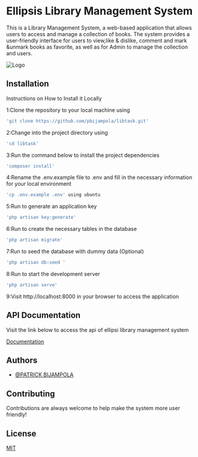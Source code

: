 
# Ellipsis Library Management System

This is a Library Management System, a web-based application that allows users to access and manage a collection of books. The system provides a user-friendly interface for users to view,like & dislike, comment and mark &unmark books as favorite, as well as for Admin to manage the collection and users.


![Logo](https://ellipsis.co.tz/images/Ellipsis-02.png)


## Installation

Instructions on How to Install it Locally

1:Clone the repository to your local machine using
```bash
'git clone https://github.com/pbijampola/libtask.git'
```
2:Change into the project directory using
```bash
'cd libtask'
```
3:Run the command below to install the project dependencies
```bash
'composer install'
``` 
4:Rename the .env.example file to .env and fill in the necessary information for your local environment
```bash
'cp .env.example .env' using ubuntu
```
5:Run to generate an application key
```bash
'php artisan key:generate'
```
6:Run to create the necessary tables in the database
```bash
'php artisan migrate'
```
7:Run to seed the database with dummy data (Optional)
```bash
'php artisan db:seed '
```
8:Run to start the development server
```bash
'php artisan serve'
```
9:Visit http://localhost:8000 in your browser to access the application



    
## API Documentation

Visit the link below to access the api of ellipsi library management system

[Documentation](https://linktodocumentation)


## Authors

- [@PATRICK BIJAMPOLA](https://www.github.com/pbijampola)


## Contributing

Contributions are always welcome to help make the system  more user friendly!


## License

[MIT](https://choosealicense.com/licenses/mit/)

